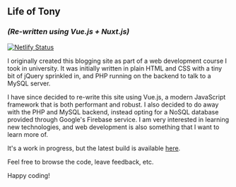 ## Life of Tony
### *(Re-written using Vue.js + Nuxt.js)*
[![Netlify Status](https://api.netlify.com/api/v1/badges/9542feca-49cb-4085-b959-1b6159cee2b2/deploy-status)](https://app.netlify.com/sites/tender-villani-d00823/deploys)

I originally created this blogging site as part of a web development course I
took in university. It was initially written in plain HTML and CSS with a
tiny bit of jQuery sprinkled in, and PHP running on the backend to talk to a
MySQL server.

I have since decided to re-write this site using Vue.js, a modern JavaScript
framework that is both performant and robust. I also decided to do away with
the PHP and MySQL backend, instead opting for a NoSQL database provided
through Google's Firebase service. I am very interested in learning new
technologies, and web development is also something that I want to learn more
of.

It's a work in progress, but the latest build is available
[here](https://www.tonyvonwolfe.com).

Feel free to browse the code, leave feedback, etc.

Happy coding!
